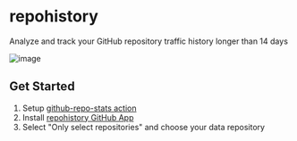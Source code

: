 # repohistory

Analyze and track your GitHub repository traffic history longer than 14 days

![image](https://github.com/repohistory/repohistory/assets/74842863/b722d95d-3c41-4ee4-9d9c-d8b6e621b6f9)


## Get Started

1. Setup [github-repo-stats action](https://github.com/marketplace/actions/github-repo-stats)
2. Install [repohistory GitHub App](https://github.com/apps/repohistory/installations/new)
3. Select "Only select repositories" and choose your data repository
